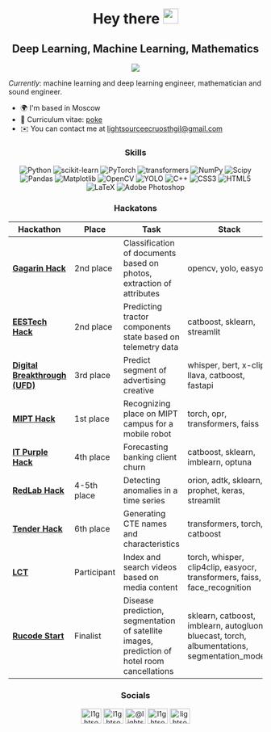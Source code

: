 <div id="header" align="center">
  <h1>
    Hey there
    <img src="https://media.giphy.com/media/v1.Y2lkPTc5MGI3NjExaWhjbDJpYjVyODlzbWMzc2Fvb2dyMjl5dG8ydDg4Z2hkamhoYmswZSZlcD12MV9pbnRlcm5hbF9naWZfYnlfaWQmY3Q9Zw/hi2kPofVMW70k/giphy.gif" width="30px"/>
  </h1>
  <h2>
    Deep Learning, Machine Learning, Mathematics
  </h2>
</div>

<div align="center">
  <img src="https://media.giphy.com/media/v1.Y2lkPTc5MGI3NjExOHNnamFoYWwwa2p5Z2VqaXR4bmVwZ2k0dGxmMHhyaWJlcGF1bzNzaiZlcD12MV9pbnRlcm5hbF9naWZfYnlfaWQmY3Q9Zw/SnVZO1N0Wo6u4/giphy.gif" style="max-width: 120%; height: auto;"/>
  <p></p>
</div>

<i>Currently</i>: machine learning and deep learning engineer, mathematician and sound engineer.

*   🌍  I'm based in Moscow
*   📄  Curriculum vitae: [poke](https://drive.google.com/file/d/1qlShrrF6TRhRpw5SNmYZpiaSk5MqOrVO/view?usp=sharing)
*   ✉️  You can contact me at [lightsourceecruosthgil@gmail.com](mailto:lightsourceecruosthgil@gmail.com)

<div align="center">
  
### Skills 

![Python](https://img.shields.io/badge/python-%23000000?style=for-the-badge&logo=python) 
![scikit-learn](https://img.shields.io/badge/scikit--learn-%23000000.svg?style=for-the-badge&logo=scikit-learn&logoColor=orange)
![PyTorch](https://img.shields.io/badge/pytorch-%23000000?style=for-the-badge&logo=pytorch)
![transformers](https://img.shields.io/badge/transformers-%23000000?style=for-the-badge&logo=transformers)
![NumPy](https://img.shields.io/badge/numpy-%23000000.svg?style=for-the-badge&logo=numpy&logoColor=blue) 
![Scipy](https://img.shields.io/badge/SciPy-%23000000.svg?style=for-the-badge&logo=scipy&logoColor=%white%27) 
![Pandas](https://img.shields.io/badge/pandas-%23000000.svg?style=for-the-badge&logo=pandas)
![Matplotlib](https://img.shields.io/badge/Matplotlib-%23000000.svg?style=for-the-badge&logo=Matplotlib)
![OpenCV](https://img.shields.io/badge/opencv-%23000000?style=for-the-badge&logo=opencv)
![YOLO](https://img.shields.io/badge/yolo-%23000000?style=for-the-badge&logo=yolo)
![C++](https://img.shields.io/badge/c++-%23000000?style=for-the-badge&logo=c%2B%2B&logoColor=blue) 
![CSS3](https://img.shields.io/badge/css-%23000000?style=for-the-badge&logo=css3&logoColor=blue)
![HTML5](https://img.shields.io/badge/html-%23000000?style=for-the-badge&logo=html5)
![LaTeX](https://img.shields.io/badge/latex-%23000000.svg?style=for-the-badge&logo=latex&logoColor=green) 
![Adobe Photoshop](https://img.shields.io/badge/adobe%20photoshop-%23000000.svg?style=for-the-badge&logo=adobe%20photoshop&logoColor=blue)

</div> 

<div align="center">

### Hackatons

</div> 

| Hackathon                                                                                           | Place        | Task                                                                 | Stack                                                                                                  | Category                         |
|-----------------------------------------------------------------------------------------------------|--------------|----------------------------------------------------------------------|--------------------------------------------------------------------------------------------------------|----------------------------------|
| [**Gagarin Hack**](https://github.com/l1ghtsource/gagarin-hack-document-reader)                     | 2nd place    | Classification of documents based on photos, extraction of attributes | opencv, yolo, easyocr                                                                                   | CV                               |
| [**EESTech Hack**](https://github.com/l1ghtsource/eestech-hack-tractor-forecasting)                 | 2nd place    | Predicting tractor components state based on telemetry data           | catboost, sklearn, streamlit                                                                            | Classic ML                       |
| [**Digital Breakthrough (UFD)**](https://github.com/l1ghtsource/mediawise-creative-filter)          | 3rd place    | Predict segment of advertising creative                               | whisper, bert, x-clip, llava, catboost, fastapi                                                         | Speech & Video                   |
| [**MIPT Hack**](https://github.com/l1ghtsource/mipt-hackathon)                                      | 1st place    | Recognizing place on MIPT campus for a mobile robot                   | torch, opr, transformers, faiss                                                                         | Place Recognition, Metric Learning |
| [**IT Purple Hack**](https://github.com/l1ghtsource/it-purple-hack-sber-case)                       | 4th place    | Forecasting banking client churn                                      | catboost, sklearn, imblearn, optuna                                                                     | Classic ML                       |
| [**RedLab Hack**](https://github.com/l1ghtsource/redlab-timeseries-anomaly-detection)               | 4-5th place  | Detecting anomalies in a time series                                  | orion, adtk, sklearn, prophet, keras, streamlit                                                         | Classic ML, Timeseries            |
| [**Tender Hack**](https://github.com/l1ghtsource/tender-hack-product-card-generator)                | 6th place    | Generating CTE names and characteristics                              | transformers, torch, catboost                                                                           | NLP                              |
| [**LCT**](https://github.com/l1ghtsource/media-searcher)                                            | Participant  | Index and search videos based on media content                        | torch, whisper, clip4clip, easyocr, transformers, faiss, face_recognition                               | Video, Speech, CV                |
| [**Rucode Start**](https://github.com/l1ghtsource/rucode-start-2024)                                | Finalist     | Disease prediction, segmentation of satellite images, prediction of hotel room cancellations | sklearn, catboost, imblearn, autogluon, bluecast, torch, albumentations, segmentation_models | Classic ML, CV                    |

<div align="center">
  
### Socials

<p align="center">
<a href="https://kaggle.com/l1ghtsource" target="blank"><img align="center" src="https://raw.githubusercontent.com/rahuldkjain/github-profile-readme-generator/master/src/images/icons/Social/kaggle.svg" alt="l1ghtsource" height="30" width="40" /></a>
<a href="https://vk.com/ecruosthgil" target="blank"><img align="center" src="https://raw.githubusercontent.com/rahuldkjain/github-profile-readme-generator/master/src/images/icons/Social/vk.svg" alt="l1ghtsource" height="30" width="40" /></a>
<a href="https://medium.com/@lightsource" target="blank"><img align="center" src="https://raw.githubusercontent.com/rahuldkjain/github-profile-readme-generator/master/src/images/icons/Social/medium.svg" alt="@lightsource" height="30" width="40" /></a>
<a href="https://www.youtube.com/channel/UCUT6M4HZMA5osgXNf2_SiRA" target="blank"><img align="center" src="https://raw.githubusercontent.com/rahuldkjain/github-profile-readme-generator/master/src/images/icons/Social/youtube.svg" alt="l1ghtsource" height="30" width="40" /></a>
<a href="https://stackoverflow.com/users/23734403" target="blank"><img align="center" src="https://raw.githubusercontent.com/rahuldkjain/github-profile-readme-generator/master/src/images/icons/Social/stack-overflow.svg" alt="lightsource" height="30" width="40" /></a>
</p>

</div> 
